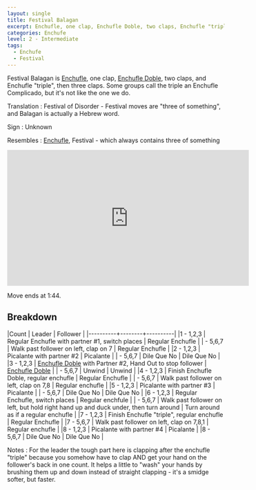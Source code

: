 ```yaml
---
layout: single
title: Festival Balagan
excerpt: Enchufle, one clap, Enchufle Doble, two claps, Enchufle "triple", three claps.
categories: Enchufe
level: 2 - Intermediate
tags: 
  - Enchufe
  - Festival
---
```


Festival Balagan is [Enchufle](/enchufle/enchufle), 
one clap, [Enchufle Doble](/enchufle/enchufle-doble), two claps, and Enchufle "triple", then
three claps.  Some groups call the triple an Enchufle Complicado, but it's not like the one
we do.  

Translation
: Festival of Disorder - Festival moves are "three of something", and Balagan is actually a Hebrew word. 

Sign
: Unknown

Resembles
: [Enchufle](/enchufle/enchufle), Festival - which always contains three of something

<iframe width="560" height="315"  src="https://www.youtube-nocookie.com/embed/AViak0tRjZY?rel=0&start=60&end=97" frameborder="0" allowfullscreen></iframe>

Move ends at 1:44.  

## Breakdown

|Count     | Leader | Follower |
|----------+--------+----------|
|1 - 1,2,3 | Regular Enchufle with partner #1, switch places | Regular Enchufle |
| - 5,6,7 | Walk past follower on left, clap on 7 | Regular Enchufle |
|2 - 1,2,3 | Picalante with partner #2 | Picalante |
| - 5,6,7 | Dile Que No | Dile Que No |
|3 - 1,2,3 | [Enchufle Doble](/enchufle/enchufle-doble) with Partner #2, Hand Out to stop follower | [Enchufle Doble](/enchufle/enchufle_doble)  |
| - 5,6,7 | Unwind | Unwind |
|4 - 1,2,3 | Finish Enchufle Doble, regular enchufle | Regular Enchufle |
| - 5,6,7 | Walk past follower on left, clap on 7,8 | Regular enchufle |
|5 - 1,2,3 | Picalante with partner #3 | Picalante |
| - 5,6,7 | Dile Que No | Dile Que No |
|6 - 1,2,3 | Regular Enchufle, switch places | Regular enchfule |
| - 5,6,7 | Walk past follower on left, but hold right hand up and duck under, then turn around | Turn around as if a regular enchufle |
|7 - 1,2,3 | Finish Enchufle "triple", regular enchufle | Regular Enchufle |
|7 - 5,6,7 | Walk past follower on left, clap on 7,8,1 | Regular enchufle |
|8 - 1,2,3 | Picalante with partner #4 | Picalante |
|8 - 5,6,7 | Dile Que No | Dile Que No |

Notes
: For the leader the tough part here is clapping after the enchufle "triple" because you somehow have 
to clap AND get your hand on the follower's back in one count.  It helps a little to 
"wash" your hands by brushing them up and down instead of straight clapping - it's a smidge
softer, but faster.   